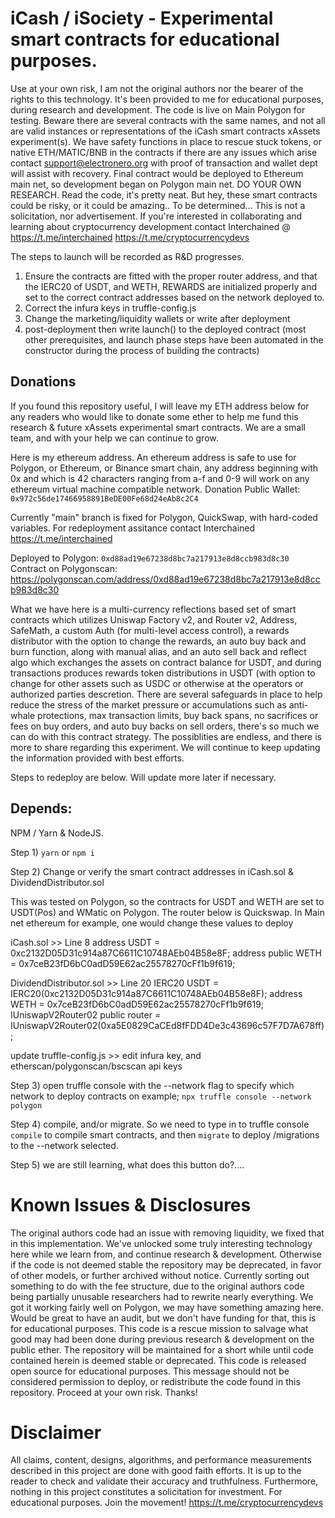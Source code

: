 # iCash / iSociety - Experimental smart contracts for educational purposes. 
Use at your own risk, I am not the original authors nor the bearer of the rights to this technology. 
It's been provided to me for educational purposes, during research and development. 
The code is live on Main Polygon for testing. Beware there are several contracts with the same names, and not all are valid instances or representations of the iCash smart contracts xAssets experiment(s). We have safety functions in place to rescue stuck tokens, or native ETH/MATIC/BNB in the contracts if there are any issues which arise contact support@electronero.org with proof of transaction and wallet dept will assist with recovery. Final contract would be deployed to Ethereum main net, so development began on Polygon main net. DO YOUR OWN RESEARCH. Read the code, it's pretty neat. But hey, these smart contracts could be risky, or it could be amazing.. To be determined... This is not a solicitation, nor advertisement. 
If you're interested in collaborating and learning about cryptocurrency development contact Interchained @ https://t.me/interchained
https://t.me/cryptocurrencydevs

The steps to launch will be recorded as R&D progresses. 

1) Ensure the contracts are fitted with the proper router address, and that the IERC20 of USDT, and WETH, REWARDS are initialized properly and set to the correct contract addresses based on the network deployed to. 
2) Correct the infura keys in truffle-config.js
3) Change the marketing/liquidity wallets or write after deployment
4) post-deployment then write launch() to the deployed contract (most other prerequisites, and launch phase steps have been automated in the constructor during the process of building the contracts)

## Donations 
 If you found this repository useful, I will leave my ETH address below for any readers who would like to donate some ether to help me fund this research & future xAssets experimental smart contracts. We are a small team, and with your help we can continue to grow. 

 Here is my ethereum address. An ethereum address is safe to use for Polygon, or Ethereum, or Binance smart chain, any address beginning with 0x and which is 42 characters ranging from a-f and 0-9 will work on any ethereum virtual machine compatible network. 
 Donation Public Wallet: ```0x972c56de17466958891BeDE00Fe68d24eAb8c2C4``` 
 
Currently "main" branch is fixed for Polygon, QuickSwap, with hard-coded variables. 
For redeployment assitance contact Interchained https://t.me/interchained

Deployed to Polygon: ```0xd88ad19e67238d8bc7a217913e8d8ccb983d8c30```
Contract on Polygonscan: https://polygonscan.com/address/0xd88ad19e67238d8bc7a217913e8d8ccb983d8c30

What we have here is a multi-currency reflections based set of smart contracts which utilizes Uniswap Factory v2, and Router v2, Address, SafeMath, a custom Auth (for multi-level access control), a rewards distributor with the option to change the rewards, an auto buy back and burn function, along with manual alias, and an auto sell back and reflect algo which exchanges the assets on contract balance for USDT, and during transactions produces rewards token distributions in USDT (with option to change for other assets such as USDC or otherwise at the operators or authorized parties descretion. There are several safeguards in place to help reduce the stress of the market pressure or accumulations such as anti-whale protections, max transaction limits, buy back spans, no sacrifices or fees on buy orders, and auto buy backs on sell orders, there's so much we can do with this contract strategy. The possiblities are endless, and there is more to share regarding this experiment. We will continue to keep updating the information provided with best efforts.

Steps to redeploy are below. Will update more later if necessary.

## Depends:
NPM / Yarn & NodeJS. 

Step 1) ```yarn``` or ```npm i``` 

Step 2) Change or verify the smart contract addresses in iCash.sol & DividendDistributor.sol

This was tested on Polygon, so the contracts for USDT and WETH are set to USDT(Pos) and WMatic on Polygon. 
The router below is Quickswap. In Main net ethereum for example, one would change these values to deploy 

iCash.sol >> Line 8
    address USDT = 0xc2132D05D31c914a87C6611C10748AEb04B58e8F;
    address public WETH = 0x7ceB23fD6bC0adD59E62ac25578270cFf1b9f619;
    
    
DividendDistributor.sol >> Line 20
    IERC20 USDT = IERC20(0xc2132D05D31c914a87C6611C10748AEb04B58e8F);
    address WETH = 0x7ceB23fD6bC0adD59E62ac25578270cFf1b9f619;
    IUniswapV2Router02 public router = IUniswapV2Router02(0xa5E0829CaCEd8fFDD4De3c43696c57F7D7A678ff);
    
update truffle-config.js >> edit infura key, and etherscan/polygonscan/bscscan api keys 

Step 3) open truffle console with the --network flag to specify which network to deploy contracts on example; 
```npx truffle console --network polygon```

Step 4) compile, and/or migrate. So we need to type in to truffle console ```compile``` to compile smart contracts, and then ```migrate``` to deploy /migrations to the --network selected.

Step 5) we are still learning, what does this button do?....

# Known Issues & Disclosures
The original authors code had an issue with removing liquidity, we fixed that in this implementation. We've unlocked some truly interesting technology here while we learn from, and continue research & development. Otherwise if the code is not deemed stable the repository may be deprecated, in favor of other models, or further archived without notice. Currently sorting out something to do with the fee structure, due to the original authors code being partially unusable researchers had to rewrite nearly everything. We got it working fairly well on Polygon, we may have something amazing here. Would be great to have an audit, but we don't have funding for that, this is for educational purposes. This code is a rescue mission to salvage what good may had been done during previous research & development on the public ether. The repository will be maintained for a short while until code contained herein is deemed stable or deprecated. This code is released open source for educational purposes. This message should not be considered permission to deploy, or redistribute the code found in this repository. Proceed at your own risk. Thanks!

# Disclaimer

All claims, content, designs, algorithms, and performance measurements described in this project are done with good faith efforts. It is up to the reader to check and validate their accuracy and truthfulness. Furthermore, nothing in this project constitutes a solicitation for investment. For educational purposes. Join the movement! https://t.me/cryptocurrencydevs
